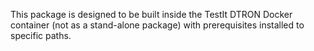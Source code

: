 This package is designed to be built inside the TestIt DTRON Docker container (not as a stand-alone package) with prerequisites installed to specific paths.